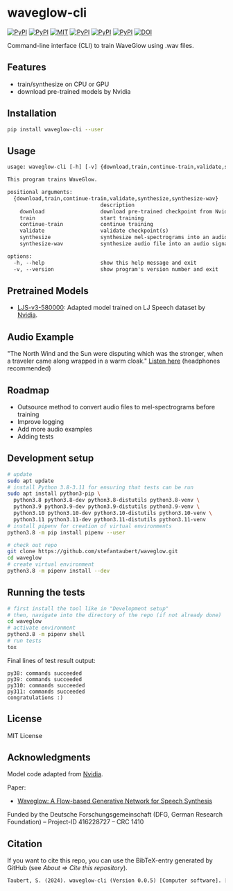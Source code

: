 # waveglow-cli

[![PyPI](https://img.shields.io/pypi/v/waveglow-cli.svg)](https://pypi.python.org/pypi/waveglow-cli)
[![PyPI](https://img.shields.io/pypi/pyversions/waveglow-cli.svg)](https://pypi.python.org/pypi/waveglow-cli)
[![MIT](https://img.shields.io/github/license/stefantaubert/waveglow.svg)](https://github.com/stefantaubert/waveglow/blob/main/LICENSE)
[![PyPI](https://img.shields.io/pypi/wheel/waveglow-cli.svg)](https://pypi.python.org/pypi/waveglow-cli)
[![PyPI](https://img.shields.io/pypi/implementation/waveglow-cli.svg)](https://pypi.python.org/pypi/waveglow-cli)
[![PyPI](https://img.shields.io/github/commits-since/stefantaubert/waveglow/latest/master.svg)](https://github.com/stefantaubert/waveglow/compare/v0.0.2...master)
[![DOI](https://zenodo.org/badge/DOI/10.5281/zenodo.10569141.svg)](https://doi.org/10.5281/zenodo.10569141)

Command-line interface (CLI) to train WaveGlow using .wav files.

## Features

- train/synthesize on CPU or GPU
- download pre-trained models by Nvidia

## Installation

```sh
pip install waveglow-cli --user
```

## Usage

```txt
usage: waveglow-cli [-h] [-v] {download,train,continue-train,validate,synthesize,synthesize-wav} ...

This program trains WaveGlow.

positional arguments:
  {download,train,continue-train,validate,synthesize,synthesize-wav}
                              description
    download                  download pre-trained checkpoint from Nvidia
    train                     start training
    continue-train            continue training
    validate                  validate checkpoint(s)
    synthesize                synthesize mel-spectrograms into an audio signal
    synthesize-wav            synthesize audio file into an audio signal

options:
  -h, --help                  show this help message and exit
  -v, --version               show program's version number and exit
```

## Pretrained Models

- [LJS-v3-580000](https://tuc.cloud/index.php/s/yBRaWz5oHrFwigf): Adapted model trained on LJ Speech dataset by [Nvidia](https://api.ngc.nvidia.com/v2/models/nvidia/waveglow_ljs_256channels/versions/3/files/waveglow_256channels_ljs_v3.pt).

## Audio Example

"The North Wind and the Sun were disputing which was the stronger, when a traveler came along wrapped in a warm cloak." [Listen here](https://tuc.cloud/index.php/s/gzaYDNKinHw6GCz) (headphones recommended)

## Roadmap

- Outsource method to convert audio files to mel-spectrograms before training
- Improve logging
- Add more audio examples
- Adding tests

## Development setup

```sh
# update
sudo apt update
# install Python 3.8-3.11 for ensuring that tests can be run
sudo apt install python3-pip \
  python3.8 python3.8-dev python3.8-distutils python3.8-venv \
  python3.9 python3.9-dev python3.9-distutils python3.9-venv \
  python3.10 python3.10-dev python3.10-distutils python3.10-venv \
  python3.11 python3.11-dev python3.11-distutils python3.11-venv
# install pipenv for creation of virtual environments
python3.8 -m pip install pipenv --user

# check out repo
git clone https://github.com/stefantaubert/waveglow.git
cd waveglow
# create virtual environment
python3.8 -m pipenv install --dev
```

## Running the tests

```sh
# first install the tool like in "Development setup"
# then, navigate into the directory of the repo (if not already done)
cd waveglow
# activate environment
python3.8 -m pipenv shell
# run tests
tox
```

Final lines of test result output:

```log
py38: commands succeeded
py39: commands succeeded
py310: commands succeeded
py311: commands succeeded
congratulations :)
```

## License

MIT License

## Acknowledgments

Model code adapted from [Nvidia](https://github.com/NVIDIA/waveglow).

Paper:

- [Waveglow: A Flow-based Generative Network for Speech Synthesis](https://ieeexplore.ieee.org/document/8683143)

Funded by the Deutsche Forschungsgemeinschaft (DFG, German Research Foundation) – Project-ID 416228727 – CRC 1410

## Citation

If you want to cite this repo, you can use the BibTeX-entry generated by GitHub (see *About => Cite this repository*).

```txt
Taubert, S. (2024). waveglow-cli (Version 0.0.5) [Computer software]. [https://doi.org/10.5281/zenodo.10569141](https://doi.org/10.5281/zenodo.10569141)
```
